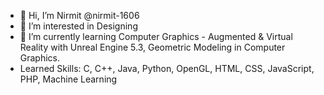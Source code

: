 - 👋 Hi, I’m Nirmit @nirmit-1606
- 👀 I’m interested in Designing
- 🌱 I’m currently learning Computer Graphics - Augmented & Virtual Reality with Unreal Engine 5.3, Geometric Modeling in Computer Graphics.
- Learned Skills: C, C++, Java, Python, OpenGL, HTML, CSS, JavaScript, PHP, Machine Learning
